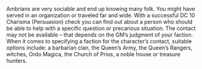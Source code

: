 Ambrians are very sociable and end up knowing many folk. You might have served in an organization or traveled far and wide. With a successful DC 10 Charisma (Persuasion) check you can find out about a person who should be able to help with a specific question or precarious situation. The contact may not be available – that depends on the GM’s judgment of your faction. When it comes to specifying a faction for the character’s contact, suitable options include: a barbarian clan, the Queen’s Army, the Queen’s Rangers, witches, Ordo Magica, the Church of Prios, a noble house or treasure hunters.